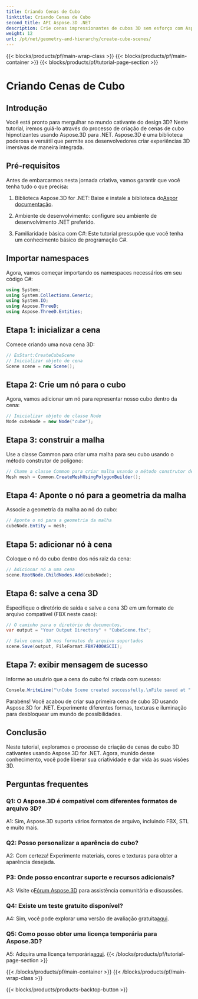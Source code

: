 ```yaml
---
title: Criando Cenas de Cubo
linktitle: Criando Cenas de Cubo
second_title: API Aspose.3D .NET
description: Crie cenas impressionantes de cubos 3D sem esforço com Aspose.3D para .NET. Baixe a biblioteca, siga nosso guia passo a passo e liberte-se.
weight: 12
url: /pt/net/geometry-and-hierarchy/create-cube-scenes/
---
```


{{< blocks/products/pf/main-wrap-class >}}
{{< blocks/products/pf/main-container >}}
{{< blocks/products/pf/tutorial-page-section >}}

# Criando Cenas de Cubo

## Introdução

Você está pronto para mergulhar no mundo cativante do design 3D? Neste tutorial, iremos guiá-lo através do processo de criação de cenas de cubo hipnotizantes usando Aspose.3D para .NET. Aspose.3D é uma biblioteca poderosa e versátil que permite aos desenvolvedores criar experiências 3D imersivas de maneira integrada.

## Pré-requisitos

Antes de embarcarmos nesta jornada criativa, vamos garantir que você tenha tudo o que precisa:

1.  Biblioteca Aspose.3D for .NET: Baixe e instale a biblioteca do[Aspor documentação](https://reference.aspose.com/3d/net/).

2. Ambiente de desenvolvimento: configure seu ambiente de desenvolvimento .NET preferido.

3. Familiaridade básica com C#: Este tutorial pressupõe que você tenha um conhecimento básico de programação C#.

## Importar namespaces

Agora, vamos começar importando os namespaces necessários em seu código C#:

```csharp
using System;
using System.Collections.Generic;
using System.IO;
using Aspose.ThreeD;
using Aspose.ThreeD.Entities;
```

## Etapa 1: inicializar a cena

Comece criando uma nova cena 3D:

```csharp
// ExStart:CreateCubeScene
// Inicializar objeto de cena
Scene scene = new Scene();
```

## Etapa 2: Crie um nó para o cubo

Agora, vamos adicionar um nó para representar nosso cubo dentro da cena:

```csharp
// Inicializar objeto de classe Node
Node cubeNode = new Node("cube");
```

## Etapa 3: construir a malha

Use a classe Common para criar uma malha para seu cubo usando o método construtor de polígono:

```csharp
// Chame a classe Common para criar malha usando o método construtor de polígono para definir a instância da malha
Mesh mesh = Common.CreateMeshUsingPolygonBuilder();
```

## Etapa 4: Aponte o nó para a geometria da malha

Associe a geometria da malha ao nó do cubo:

```csharp
// Aponte o nó para a geometria da malha
cubeNode.Entity = mesh;
```

## Etapa 5: adicionar nó à cena

Coloque o nó do cubo dentro dos nós raiz da cena:

```csharp
// Adicionar nó a uma cena
scene.RootNode.ChildNodes.Add(cubeNode);
```

## Etapa 6: salve a cena 3D

Especifique o diretório de saída e salve a cena 3D em um formato de arquivo compatível (FBX neste caso):

```csharp
// O caminho para o diretório de documentos.
var output = "Your Output Directory" + "CubeScene.fbx";

// Salve cenas 3D nos formatos de arquivo suportados
scene.Save(output, FileFormat.FBX7400ASCII);
```

## Etapa 7: exibir mensagem de sucesso

Informe ao usuário que a cena do cubo foi criada com sucesso:

```csharp
Console.WriteLine("\nCube Scene created successfully.\nFile saved at " + output);
```

Parabéns! Você acabou de criar sua primeira cena de cubo 3D usando Aspose.3D for .NET. Experimente diferentes formas, texturas e iluminação para desbloquear um mundo de possibilidades.

## Conclusão

Neste tutorial, exploramos o processo de criação de cenas de cubo 3D cativantes usando Aspose.3D for .NET. Agora, munido desse conhecimento, você pode liberar sua criatividade e dar vida às suas visões 3D.

## Perguntas frequentes

### Q1: O Aspose.3D é compatível com diferentes formatos de arquivo 3D?

A1: Sim, Aspose.3D suporta vários formatos de arquivo, incluindo FBX, STL e muito mais.

### Q2: Posso personalizar a aparência do cubo?

A2: Com certeza! Experimente materiais, cores e texturas para obter a aparência desejada.

### P3: Onde posso encontrar suporte e recursos adicionais?

 A3: Visite o[Fórum Aspose.3D](https://forum.aspose.com/c/3d/18) para assistência comunitária e discussões.

### Q4: Existe um teste gratuito disponível?

 A4: Sim, você pode explorar uma versão de avaliação gratuita[aqui](https://releases.aspose.com/).

### Q5: Como posso obter uma licença temporária para Aspose.3D?

 A5: Adquira uma licença temporária[aqui](https://purchase.aspose.com/temporary-license/).
{{< /blocks/products/pf/tutorial-page-section >}}

{{< /blocks/products/pf/main-container >}}
{{< /blocks/products/pf/main-wrap-class >}}

{{< blocks/products/products-backtop-button >}}

